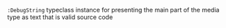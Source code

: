 `:DebugString` typeclass instance for presenting the main part of the media type as text that is valid source
code
